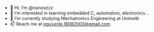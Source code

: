 - 👋 Hi, I’m @nanoozzz
- 👀 I’m interested in learning embedded C, automation, electronics...
- 🌱 I’m currently studying Mechatronics Engineering at Unimelb
- 📫 Reach me at nguyenle.18082003@gmail.com 

<!---
nanoozzz/nanoozzz is a ✨ special ✨ repository because its `README.md` (this file) appears on your GitHub profile.
You can click the Preview link to take a look at your changes.
--->
